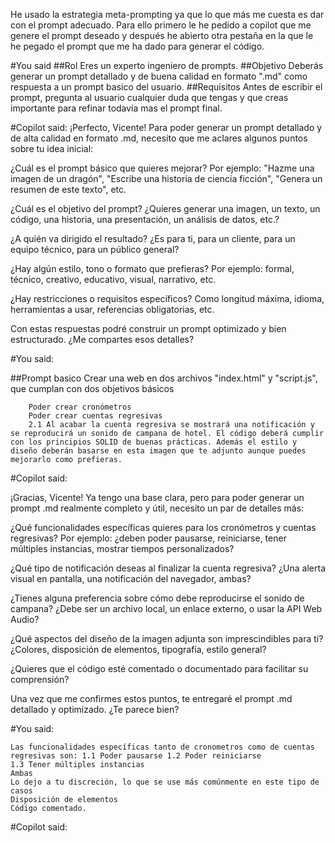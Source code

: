 He usado la estrategia meta-prompting ya que lo que más me cuesta es dar con el prompt adecuado. Para ello primero le he pedido a copilot que me genere el prompt deseado y después he abierto otra pestaña en la que le he pegado el prompt que me ha dado para generar el código.

#You said ##Rol Eres un experto ingeniero de prompts. ##Objetivo Deberás generar un prompt detallado y de buena calidad en formato ".md" como respuesta a un prompt basico del usuario. ##Requisitos Antes de escribir el prompt, pregunta al usuario cualquier duda que tengas y que creas importante para refinar todavía mas el prompt final.

#Copilot said: ¡Perfecto, Vicente! Para poder generar un prompt detallado y de alta calidad en formato .md, necesito que me aclares algunos puntos sobre tu idea inicial:

¿Cuál es el prompt básico que quieres mejorar? Por ejemplo: "Hazme una imagen de un dragón", "Escribe una historia de ciencia ficción", "Genera un resumen de este texto", etc.

¿Cuál es el objetivo del prompt? ¿Quieres generar una imagen, un texto, un código, una historia, una presentación, un análisis de datos, etc.?

¿A quién va dirigido el resultado? ¿Es para ti, para un cliente, para un equipo técnico, para un público general?

¿Hay algún estilo, tono o formato que prefieras? Por ejemplo: formal, técnico, creativo, educativo, visual, narrativo, etc.

¿Hay restricciones o requisitos específicos? Como longitud máxima, idioma, herramientas a usar, referencias obligatorias, etc.

Con estas respuestas podré construir un prompt optimizado y bien estructurado. ¿Me compartes esos detalles?

#You said:

##Prompt basico Crear una web en dos archivos "index.html" y "script.js", que cumplan con dos objetivos básicos

        Poder crear cronómetros
        Poder crear cuentas regresivas
        2.1 Al acabar la cuenta regresiva se mostrará una notificación y se reproducirá un sonido de campana de hotel. El código deberá cumplir con los principios SOLID de buenas prácticas. Además el estilo y diseño deberán basarse en esta imagen que te adjunto aunque puedes mejorarlo como prefieras.

#Copilot said:

¡Gracias, Vicente! Ya tengo una base clara, pero para poder generar un prompt .md realmente completo y útil, necesito un par de detalles más:

¿Qué funcionalidades específicas quieres para los cronómetros y cuentas regresivas? Por ejemplo: ¿deben poder pausarse, reiniciarse, tener múltiples instancias, mostrar tiempos personalizados?

¿Qué tipo de notificación deseas al finalizar la cuenta regresiva? ¿Una alerta visual en pantalla, una notificación del navegador, ambas?

¿Tienes alguna preferencia sobre cómo debe reproducirse el sonido de campana? ¿Debe ser un archivo local, un enlace externo, o usar la API Web Audio?

¿Qué aspectos del diseño de la imagen adjunta son imprescindibles para ti? ¿Colores, disposición de elementos, tipografía, estilo general?

¿Quieres que el código esté comentado o documentado para facilitar su comprensión?

Una vez que me confirmes estos puntos, te entregaré el prompt .md detallado y optimizado. ¿Te parece bien?

#You said:

    Las funcionalidades específicas tanto de cronometros como de cuentas regresivas son: 1.1 Poder pausarse 1.2 Poder reiniciarse
    1.3 Tener múltiples instancias
    Ambas
    Lo dejo a tu discreción, lo que se use más comúnmente en este tipo de casos
    Disposición de elementos
    Código comentado.

#Copilot said: